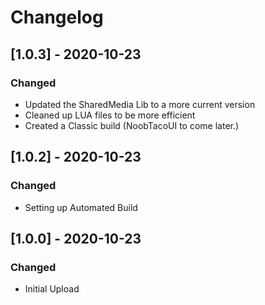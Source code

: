 # Changelog

## [1.0.3] - 2020-10-23
### Changed
- Updated the SharedMedia Lib to a more current version
- Cleaned up LUA files to be more efficient
- Created a Classic build (NoobTacoUI to come later.)

## [1.0.2] - 2020-10-23
### Changed
- Setting up Automated Build

## [1.0.0] - 2020-10-23
### Changed
- Initial Upload
